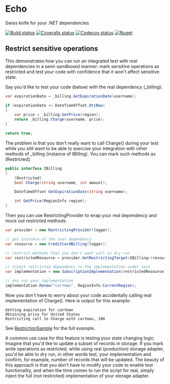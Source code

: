 # Echo

Swiss knife for your .NET dependencies

[![Build status](https://img.shields.io/appveyor/ci/daulet/echo/master.svg)](https://ci.appveyor.com/project/daulet/echo)
[![Coveralls status](https://coveralls.io/repos/github/daulet/Echo/badge.svg)](https://coveralls.io/github/daulet/Echo)
[![Codecov status](https://img.shields.io/codecov/c/github/daulet/echo.svg)](https://codecov.io/gh/daulet/Echo)
[![Nuget](https://img.shields.io/nuget/v/Echo.svg)](https://www.nuget.org/packages/echo/)

## Restrict sensitive operations

This demonstrates how you can run an integrated test with *real* dependencies in a semi-sandboxed manner: mark sensitive operations as restricted and test your code with confidence that it won't affect sensitive state.

Say you'd like to test your code (below) with the real dependency (_billing):

``` csharp
var expirationDate = _billing.GetExpirationDate(username);

if (expirationDate <= DateTimeOffset.UtcNow)
{
    var price = _billing.GetPrice(region);
    return _billing.Charge(username, price);
}

return true;
```

The problem is that you don't really want to call Charge() during your test while you still want to be able to exercise your integration with other methods of _billing (instance of IBilling). You can mark such methods as [Restricted]:

``` csharp
public interface IBilling
{
    [Restricted]
    bool Charge(string username, int amount);

    DateTimeOffset GetExpirationDate(string username);

    int GetPrice(RegionInfo region);
}
```

Then you can use RestrictingProvider to wrap your real dependency and mock out restricted methods:

``` csharp
var provider = new RestrictingProvider(logger);

// get instance of the real dependency
var resource = new CreditCardBilling(logger);

// restrict methods that you don't want call in dry run
var restrictedResource = provider.GetRestrictingTarget<IBilling>(resource);

// inject restricted dependency to the implementation under test
var implementation = new SubscriptionImplementation(restrictedResource);

// dry run your implementation
implementation.Renew("cartman", RegionInfo.CurrentRegion);
```

Now you don't have to worry about your code accidentally calling real implementation of Charge(). Here is output for this example:

``` text
Getting expiration for cartman
Obtaining price for United States
Restricting call to Charge with cartman, 100
```

See [RestrictionSample](/sample/RestrictionSample) for the full example.

A common use case for this feature is testing your state changing logic. Imagine that you'd like to update a subset of records in storage. If you mark write operations as restricted, while using real (production) storage adapter, you'd be able to dry run, in other words test, your implementation and confirm, for example, number of records that will be updated. The beauty of this approach is that you don't have to modify your code to enable test functionality, and when the time comes to run the script for real, simply inject the full (not restricted) implementation of your storage adapter.
